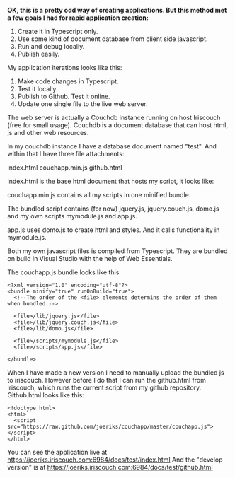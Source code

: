 ﻿<strong>OK, this is a pretty odd way of creating applications. But this method met a few goals I had for rapid application creation:</strong>

1. Create it in Typescript only.
2. Use some kind of document database from client side javascript.
3. Run and debug locally.
4. Publish easily.

My application iterations looks like this:

1. Make code changes in Typescript.
2. Test it locally.
3. Publish to Github. Test it online.
4. Update one single file to the live web server.

The web server is actually a Couchdb instance running on host Iriscouch (free for small usage). Couchdb is a document database that can host html, js and other web resources.

In my couchdb instance I have a database document named "test". And within that I have three file attachments:

index.html
couchapp.min.js
github.html

index.html is the base html document that hosts my script, it looks like:
	<!doctype html>
	<html>
	  <script src="couchapp.min.js"></script>
	</html>

couchapp.min.js contains all my scripts in one minified bundle.

The bundled script contains (for now) jquery.js, jquery.couch.js, domo.js and my own scripts mymodule.js and app.js.

app.js uses domo.js to create html and styles. And it calls functionality in mymodule.js.

Both my own javascript files is compiled from Typescript. They are bundled on build in Visual Studio with the help of Web Essentials.

The couchapp.js.bundle looks like this

	<?xml version="1.0" encoding="utf-8"?>
	<bundle minify="true" runOnBuild="true">
	  <!--The order of the <file> elements determins the order of them when bundled.-->

	  <file>/lib/jquery.js</file>
	  <file>/lib/jquery.couch.js</file>
	  <file>/lib/domo.js</file>

	  <file>/scripts/mymodule.js</file>
	  <file>/scripts/app.js</file>
  
	</bundle>

When I have made a new version I need to manually upload the bundled js to iriscouch. However before I do that I can run the github.html from iriscouch, which runs the current script from my github repository. Github.html looks like this:

	<!doctype html>
	<html>
	  <script src="https://raw.github.com/joeriks/couchapp/master/couchapp.js"></script>
	</html>

You can see the application live at https://joeriks.iriscouch.com:6984/docs/test/index.html
And the "develop version" is at 
https://joeriks.iriscouch.com:6984/docs/test/github.html